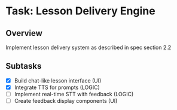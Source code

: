 # Task: Lesson Delivery Engine

## Overview
Implement lesson delivery system as described in spec section 2.2

## Subtasks
- [x] Build chat-like lesson interface (UI)
- [x] Integrate TTS for prompts (LOGIC)
- [ ] Implement real-time STT with feedback (LOGIC)
- [ ] Create feedback display components (UI)